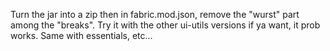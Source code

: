 Turn the jar into a zip then in fabric.mod.json, remove the "wurst" part among the "breaks". Try it with the other ui-utils versions if ya want, it prob works. Same with essentials, etc...
